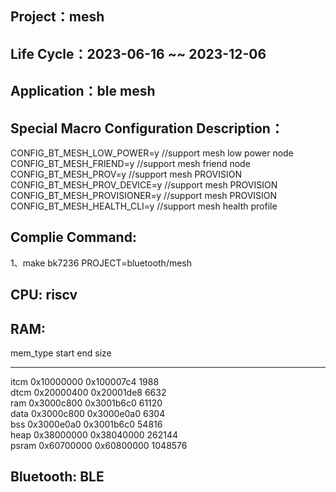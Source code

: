 ## Project：mesh

## Life Cycle：2023-06-16 ~~ 2023-12-06

## Application：ble mesh

## Special Macro Configuration Description：
CONFIG_BT_MESH_LOW_POWER=y    //support mesh low power node
CONFIG_BT_MESH_FRIEND=y       //support mesh friend node
CONFIG_BT_MESH_PROV=y         //support mesh PROVISION
CONFIG_BT_MESH_PROV_DEVICE=y  //support mesh PROVISION
CONFIG_BT_MESH_PROVISIONER=y  //support mesh PROVISION
CONFIG_BT_MESH_HEALTH_CLI=y   //support mesh health profile

## Complie Command:
1、make bk7236 PROJECT=bluetooth/mesh

## CPU: riscv

## RAM:
mem_type start      end        size    
-------- ---------- ---------- --------
itcm     0x10000000 0x100007c4 1988    
dtcm     0x20000400 0x20001de8 6632    
ram      0x3000c800 0x3001b6c0 61120   
data     0x3000c800 0x3000e0a0 6304    
bss      0x3000e0a0 0x3001b6c0 54816   
heap     0x38000000 0x38040000 262144  
psram    0x60700000 0x60800000 1048576 

## Bluetooth: BLE
